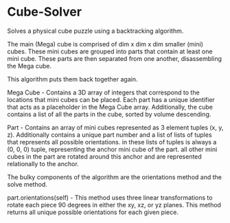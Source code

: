# Cube-Solver
Solves a physical cube puzzle using a backtracking algorithm.

The main (Mega) cube is comprised of dim x dim x dim smaller (mini) cubes. These mini cubes are grouped into parts that contain at least one mini cube. These parts are then separated from one another, disassembling the Mega cube.

This algorithm puts them back together again.

Mega Cube - Contains a 3D array of integers that correspond to the locations that mini cubes can be placed. Each part has a unique identifier that acts as a placeholder in the Mega Cube array. Additionally, the cube contains a list of all the parts in the cube, sorted by volume descending.

Part - Contains an array of mini cubes represented as 3 element tuples (x, y, z). Additionally contains a unique part number and a list of lists of tuples that represents all possible orientations. in these lists of tuples is always a (0, 0, 0) tuple, representing the anchor mini cube of the part. all other mini cubes in the part are rotated around this anchor and are represented relationally to the anchor.

The bulky components of the algorithm are the orientations method and the solve method.

part.orientations(self) - This method uses three linear transformations to rotate each piece 90 degrees in either the xy, xz, or yz planes. This method returns all unique possible orientations for each given piece. 

